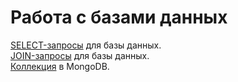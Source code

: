 # Работа с базами данных  
[SELECT-запросы](https://docs.google.com/spreadsheets/d/1hI0NtTS3DGVBa2Dh8-ymaNuSsjabl9ejspbZtbeYhBA/edit?usp=sharing) для базы данных.  
[JOIN-запросы](https://docs.google.com/spreadsheets/d/1qwz9C3cIO3BvddJnqeBDCYjOUYI8HG91sdKTrrQ_qhY/edit?usp=sharing) для базы данных.  
[Коллекция](https://docs.google.com/spreadsheets/d/1ZaUj9ACG7wBC9n8ayfs-52EhxTv7n0BbO2fBwsc9vic/edit?usp=sharing) в MongoDB.
